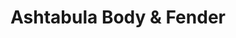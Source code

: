 ---
title: "Ashtabula Body & Fender"
url: /ashtabula/ashtabula-body-and-fender/
shop: car repair
---